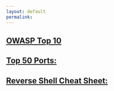 ```yaml
---
layout: default
permalink:
---
```


## [OWASP Top 10](/OWASP-Top-Ten/)

## [Top 50 Ports:](/Port-List/)

## [Reverse Shell Cheat Sheet:](/Reverse-Shell-Cheat-Sheet/) 
